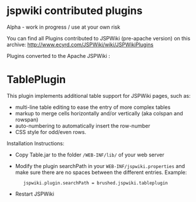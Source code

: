 jspwiki contributed plugins
===========================

Alpha - work in progress / use at your own risk


You can find all Plugins contributed to JSPWiki (pre-apache version) on this
archive:  http://www.ecyrd.com/JSPWiki/wiki/JSPWikiPlugins

Plugins converted to the Apache JSPWiki :

TablePlugin
===========

This plugin implements additional table support for JSPWiki pages, such as: 
- multi-line table editing to ease the entry of more complex tables
- markup to merge cells horizontally and/or vertically (aka colspan and rowspan) 
- auto-numbering to automatically insert the row-number
- CSS style for odd/even rows.

Installation Instructions:
- Copy Table.jar to the folder `/WEB-INF/lib/`  of your web server
- Modify the plugin searchPath in your `WEB-INF/jspwiki.properties` and 
  make sure there are no spaces between the different entries. Example:  
  
         jspwiki.plugin.searchPath = brushed.jspwiki.tableplugin
  
- Restart JSPWiki

